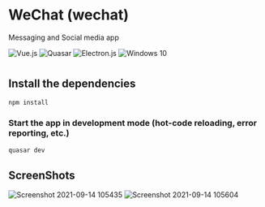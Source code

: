 # WeChat (wechat)

Messaging and Social media app


![Vue.js](https://img.shields.io/badge/vuejs-%2335495e.svg?style=for-the-badge&logo=vuedotjs&logoColor=%234FC08D) ![Quasar](https://img.shields.io/badge/Quasar-16B7FB?style=for-the-badge&logo=quasar&logoColor=black) ![Electron.js](https://img.shields.io/badge/Electron-191970?style=for-the-badge&logo=Electron&logoColor=white)
![Windows 10](https://img.shields.io/badge/Windows-0078D6?style=for-the-badge&logo=windows&logoColor=white)
#

## Install the dependencies
```bash
npm install
```

### Start the app in development mode (hot-code reloading, error reporting, etc.)
```bash
quasar dev 
```
## ScreenShots
![Screenshot 2021-09-14 105435](https://user-images.githubusercontent.com/37814393/133240324-918cd188-6e22-4ade-84f9-7f4a11f1bb08.png)
![Screenshot 2021-09-14 105604](https://user-images.githubusercontent.com/37814393/133240347-e454e102-b4a4-4dbb-b282-f94111c7abd3.png)
